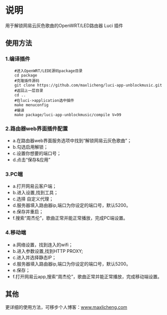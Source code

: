 # 说明
用于解锁网易云灰色歌曲的OpenWRT/LED路由器 Luci 插件

## 使用方法
### 1.编译插件
```Brash
    #进入OpenWRT/LEDE源码package目录
    cd package
    #克隆插件源码
    git clone https://github.com/maxlicheng/luci-app-unblockmusic.git
    #返回上一层目录
    cd ..
    #在luci->application选中插件
    make menuconfig
    #编译
    make package/luci-app-unblockmusic/compile V=99
```
### 2.路由器web界面插件配置

- a.在路由器web界面服务选项中找到“解锁网易云灰色歌曲”；
- b.勾选启用解锁；
- c.设置你想要的端口号；
- d.点击“保存&应用”

### 3.PC端

- a.打开网易云客户端；
- b.进入设置,找到工具；
- c.选择 自定义代理；
- d.服务器填入路由器ip,端口为你设定的端口号，默认5200。
- e.保存并重启；
- f.搜索“周杰伦”，歌曲正常并能正常播放，完成PC端设置。

### 4.移动端

- a.网络设置，找到连入的wifi；
- b.进入参数设置,找到HTTP PROXY;
- c.进入并选择静态IP；
- d.服务器填入路由器ip,端口为你设定的端口号，默认5200。
- e.保存；
- f.打开网易云app,搜索“周杰伦”，歌曲正常并能正常播放，完成移动端设置。

## 其他
更详细的使用方法，可移步个人博客：www.maxlicheng.com

